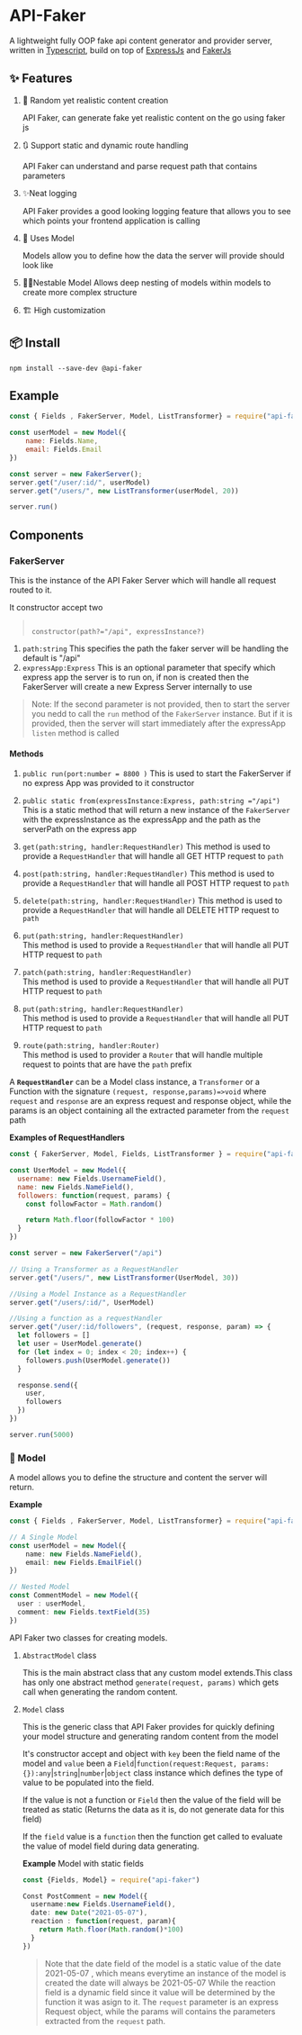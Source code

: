 # API-Faker

A lightweight fully OOP fake api content generator and provider server, written in [Typescript](http://typescript.com), build on top of [ExpressJs](www.expressjs.com) and [FakerJs](www.faker.api)

## ✨ Features

1. 📖 Random yet realistic content creation

    API Faker, can generate fake yet realistic content on the go using faker js

2. 🔃 Support static and dynamic route handling

    API Faker can understand and parse request path that contains parameters

3. ✨Neat logging

    API Faker provides a good looking logging feature that allows you to see which points your frontend application is calling

4. 🔶 Uses Model

    Models allow you to define how the data the server will provide should look like

5. 🔶🔹Nestable Model
    Allows deep nesting of models within models to create more complex structure
6. 🏗 High customization

## 📦 Install

`npm install --save-dev @api-faker`

## Example

```javascript
const { Fields , FakerServer, Model, ListTransformer} = require("api-faker-demo");

const userModel = new Model({
    name: Fields.Name,
    email: Fields.Email
})

const server = new FakerServer();
server.get("/user/:id/", userModel)
server.get("/users/", new ListTransformer(userModel, 20))

server.run()


```

## Components

### FakerServer

This is the instance of the API Faker Server which will handle all request routed to it.

It constructor accept two

> ```typsecript
>
> constructor(path?="/api", expressInstance?)
> ```

1. `path:string`
    This specifies the path the faker server will be handling the default is "/api"
2. `expressApp:Express`
    This is an optional parameter that specify which express app the server is to run on, if non is created then the FakerServer will create a new Express Server internally to use

> Note: If the second parameter is not provided,  then to start the server you nedd to call the `run` method of the `FakerServer` instance. But if it is provided, then the server will start immediately after the expressApp `listen` method is called

#### Methods

1. `public run(port:number = 8800 )`
    This is used to start the FakerServer if no express App was provided to it constructor
2. `public static from(expressInstance:Express, path:string ="/api")`
    This is a static method that will return a new instance of the `FakerServer` with the expressInstance as the expressApp and the path as the serverPath on the express app
3. `get(path:string, handler:RequestHandler)`
    This method is used to provide a `RequestHandler` that will handle all GET HTTP request to `path`
4. `post(path:string, handler:RequestHandler)`
    This method is used to provide a `RequestHandler` that will handle all POST HTTP request to `path`
5. `delete(path:string, handler:RequestHandler)`
    This method is used to provide a `RequestHandler` that will handle all DELETE HTTP request to `path`

6. `put(path:string, handler:RequestHandler)`  
    This method is used to provide a `RequestHandler` that will handle all PUT HTTP request to `path`

7. `patch(path:string, handler:RequestHandler)`  
    This method is used to provide a `RequestHandler` that will handle all PUT HTTP request to `path`

8. `put(path:string, handler:RequestHandler)`  
    This method is used to provide a `RequestHandler` that will handle all PUT HTTP request to `path`

9. `route(path:string, handler:Router)`  
    This method is used to provider a `Router` that will handle multiple request to points that are have the `path` prefix
  
A **`RequestHandler`** can be a Model class instance, a `Transformer` or a Function with the signature `(request, response,params)=>void` where `request` and `response` are an express request and response object,  while the params is an object containing all the extracted parameter from the `request` path

**Examples of RequestHandlers**
```javascript
const { FakerServer, Model, Fields, ListTransformer } = require("api-faker")

const UserModel = new Model({
  username: new Fields.UsernameField(),
  name: new Fields.NameField(),
  followers: function(request, params) {
    const followFactor = Math.random()

    return Math.floor(followFactor * 100)
  }
})

const server = new FakerServer("/api")

// Using a Transformer as a RequestHandler
server.get("/users/", new ListTransformer(UserModel, 30))

//Using a Model Instance as a RequestHandler
server.get("/users/:id/", UserModel)

//Using a function as a requestHandler
server.get("/user/:id/followers", (request, response, param) => {
  let followers = []
  let user = UserModel.generate()
  for (let index = 0; index < 20; index++) {
    followers.push(UserModel.generate())
  }

  response.send({
    user,
    followers
  })
})

server.run(5000)
```

### 🔶 Model

A model allows you to define the structure and content the server will return.

**Example**

```typescript
const { Fields , FakerServer, Model, ListTransformer} = require("api-faker-demo");

// A Single Model
const userModel = new Model({
    name: new Fields.NameField(),
    email: new Fields.EmailFiel()
})

// Nested Model
const CommentModel = new Model({
  user : userModel,
  comment: new Fields.textField(35)
})
```

 API Faker two classes for creating models.

 1. `AbstractModel` class
    
    This is the main abstract class that any custom model extends.This class has only one abstract method `generate(request, params)` which gets call when generating the random content.

 2. `Model` class
    
    This is the generic class that API Faker provides for quickly defining your model structure and generating random content from the model

    It's constructor accept and object with `key` been the field name of the model and `value` been a `Field`|`function(request:Request, params:{}):any`|`string`|`number`|`object` class instance which defines the type of value to be populated into the field.
    
    If the value is not a function or `Field` then the value of the field will be treated as static (Returns the data as it is, do not generate data for this field)
    
    If the `field` value is a `function` then the function get called to evaluate the value of model field during data generating.
    
    **Example**
    Model with static fields
    
    ```typescript
    const {Fields, Model} = require("api-faker")
    
    Const PostComment = new Model({
      username:new Fields.UsernameField(),
      date: new Date("2021-05-07"),
      reaction : function(request, param){
        return Math.floor(Math.random()*100)
      }
    })
    ```
    > Note that the date field of the model is a static value of the date 2021-05-07 , which means everytime an instance of the model is created the date will always be 2021-05-07
    > While the reaction field is a dynamic field since it value will be determined by the function it was asign to it. The `request` parameter is an express Request object, while the params will contains the parameters extracted from the `request` path.
    